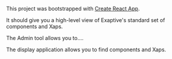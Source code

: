 This project was bootstrapped with [Create React App](https://github.com/facebookincubator/create-react-app).

It should give you a high-level view of Exaptive's standard set of components and Xaps.

The Admin tool allows you to....

The display application allows you to find components and Xaps. 